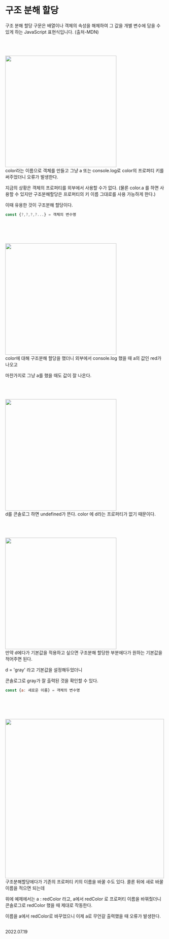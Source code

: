 # 구조 분해 할당
구조 분해 할당 구문은 배열이나 객체의 속성을 해체하여 그 값을 개별 변수에 담을 수 있게 하는 JavaScript 표현식입니다. (출처-MDN)<br/><br/><br/><br/>




<img style="width:350px" src = "https://img1.daumcdn.net/thumb/R1280x0/?scode=mtistory2&fname=https%3A%2F%2Fblog.kakaocdn.net%2Fdn%2FbEmbTR%2FbtrHDiFggX3%2FZbl4bTrAlMzOtzNx63eb11%2Fimg.png"><br/>
color라는 이름으로 객체를 만들고 그냥 a 또는 console.log로 color의 프로퍼티 키를 써주었더니 오류가 발생한다.

지금의 상황은 객체의 프로퍼티를 외부에서 사용할 수가 없다. (물론 color.a 를 하면 사용할 수 있지만 구조분해할당은 프로퍼티의 키 이름 그대로를 사용 가능하게 한다.)

이때 유용한 것이 구조분해 할당이다.


```js
const {?,?,?,?...} = 객체의 변수명
```
<br/><br/><br/><br/>
<img style="width:350px" src = "https://img1.daumcdn.net/thumb/R1280x0/?scode=mtistory2&fname=https%3A%2F%2Fblog.kakaocdn.net%2Fdn%2FJzNEv%2FbtrHEX8M1KX%2F54T3rY278KkNT9GcNws4Hk%2Fimg.png"><br/>
color에 대해 구조분해 할당을 했더니 외부에서 console.log 했을 때 a의 값인 red가 나오고

마찬가지로 그냥 a를 했을 때도 값이 잘 나온다.<br/><br/><br/><br/>

<img style="width:350px" src = "https://img1.daumcdn.net/thumb/R1280x0/?scode=mtistory2&fname=https%3A%2F%2Fblog.kakaocdn.net%2Fdn%2Fcg8ptr%2FbtrHCXIMe0t%2Fni1rWNcrefuDdJpSWs1LG0%2Fimg.png"><br/>
d를 콘솔로그 하면 undefined가 뜬다. color 에 d라는 프로퍼티가 없기 때문이다.<br/><br/><br/><br/>

 
<img style="width:350px" src = "https://img1.daumcdn.net/thumb/R1280x0/?scode=mtistory2&fname=https%3A%2F%2Fblog.kakaocdn.net%2Fdn%2FbyZAFP%2FbtrHHkbrqyZ%2FyxJOprhSOKZGVfFfNvsrh1%2Fimg.png"><br/>
만약 d에다가 기본값을 적용하고 싶으면 구조분해 할당한 부분에다가 원하는 기본값을 적어주면 된다.

d = 'gray' 라고 기본값을 설정해두었더니

콘솔로그로 gray가 잘 출력된 것을 확인할 수 있다.

```js
const {a: 새로운 이름} = 객체의 변수명
```
<br/><br/><br/><br/>
<img style="width:500px" src = "https://img1.daumcdn.net/thumb/R1280x0/?scode=mtistory2&fname=https%3A%2F%2Fblog.kakaocdn.net%2Fdn%2FbuGE2r%2FbtrHEYtf1ko%2FTJbek5LsO4m6NWGC8QZr51%2Fimg.png"><br/>
구조분해할당에다가 기존의 프로퍼티 키의 이름을 바꿀 수도 있다. 콜론 뒤에 새로 바꿀 이름을 적으면 되는데

위에 예제에서는 a : redColor 라고, a에서 redColor 로 프로퍼티 이름을 바꿔줬더니 콘솔로그로 redColor 했을 때 제대로 작동한다.

이름을 a에서 redColor로 바꾸었으니 이제 a로 무언갈 출력했을 때 오류가 발생한다.

<br/>
2022.07.19